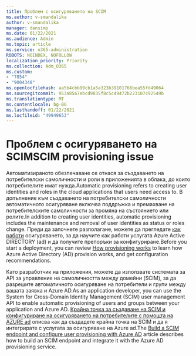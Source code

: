 ```yaml
---
title: Проблем с осигуряването на SCIM
ms.author: v-smandalika
author: v-smandalika
manager: dansimp
ms.date: 01/22/2021
ms.audience: Admin
ms.topic: article
ms.service: o365-administration
ROBOTS: NOINDEX, NOFOLLOW
localization_priority: Priority
ms.collection: Adm_O365
ms.custom:
- "7854"
- "9004348"
ms.openlocfilehash: aa5b4cbb99cb1a5a323b39101766bea55fd49064
ms.sourcegitcommit: 953a8567ebcd9835f8c5c49472b223107c92549b
ms.translationtype: MT
ms.contentlocale: bg-BG
ms.lasthandoff: 01/22/2021
ms.locfileid: "49949653"
---
```

# <a name="scim-provisioning-issue"></a><span data-ttu-id="1b0b3-102">Проблем с осигуряването на SCIM</span><span class="sxs-lookup"><span data-stu-id="1b0b3-102">SCIM provisioning issue</span></span>

<span data-ttu-id="1b0b3-103">Автоматизираното обезпечаване се отнася за създаването на потребителски самоличности и роли в приложенията в облака, до които потребителите имат нужда.</span><span class="sxs-lookup"><span data-stu-id="1b0b3-103">Automatic provisioning refers to creating user identities and roles in the cloud applications that users need access to.</span></span> <span data-ttu-id="1b0b3-104">В допълнение към създаването на потребителски самоличности автоматичното осигуряване включва поддръжка и премахване на потребителските самоличности за промяна на състоянието или ролите.</span><span class="sxs-lookup"><span data-stu-id="1b0b3-104">In addition to creating user identities, automatic provisioning includes the maintenance and removal of user identities as status or roles change.</span></span> <span data-ttu-id="1b0b3-105">Преди да започнете разполагане, можете да прегледате [как работи](https://docs.microsoft.com/azure/active-directory/app-provisioning/how-provisioning-works) осигуряването, за да научите как работи услугата Azure Active DIRECTORY (ad) и да получите препоръки за конфигуриране.</span><span class="sxs-lookup"><span data-stu-id="1b0b3-105">Before you start a deployment, you can review [How provisioning works](https://docs.microsoft.com/azure/active-directory/app-provisioning/how-provisioning-works) to learn how Azure Active Directory (AD) provision works, and get configuration recommendations.</span></span>

<span data-ttu-id="1b0b3-106">Като разработчик на приложения, можете да използвате системата за API за управление на самоличността между домейни (SCIM), за да разрешите автоматичното осигуряване на потребители и групи между вашата заявка и Azure AD.</span><span class="sxs-lookup"><span data-stu-id="1b0b3-106">As an application developer, you can use the System for Cross-Domain Identity Management (SCIM) user management API to enable automatic provisioning of users and groups between your application and Azure AD.</span></span> <span data-ttu-id="1b0b3-107">[Крайна точка за създаване на SCIM и конфигуриране на осигуряването на потребителите с помощта на AZURE ad](https://docs.microsoft.com/azure/active-directory/app-provisioning/use-scim-to-provision-users-and-groups) описва как да създадете крайна точка на SCIM и да я интегрирате с услугата за осигуряване на Azure ad.</span><span class="sxs-lookup"><span data-stu-id="1b0b3-107">The [Build a SCIM endpoint and configure user provisioning with Azure AD](https://docs.microsoft.com/azure/active-directory/app-provisioning/use-scim-to-provision-users-and-groups) article describes how to build an SCIM endpoint and integrate it with the Azure AD provisioning service.</span></span>



